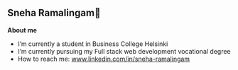 ## Sneha Ramalingam👋

**About me**
- I’m currently a student in Business College Helsinki
- I’m currently pursuing my Full stack web development vocational degree
- How to reach me: www.linkedin.com/in/sneha-ramalingam

  
  








